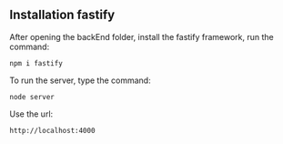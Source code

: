 ## Installation fastify
After opening the backEnd folder, install the fastify framework, run the command:

    npm i fastify


To run the server, type the command:

    node server


Use the url: 

    http://localhost:4000